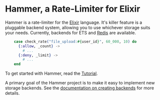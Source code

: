 # Hammer, a Rate-Limiter for Elixir

Hammer is a rate-limiter for the [Elixir](https://elixir-lang.org/) language. It's killer feature is a pluggable backend system, allowing you to use whichever storage suits your needs. Currently, backends for ETS and [Redis](https://github.com/ExHammer/hammer-backend-redis) are available.


```elixir
    case check_rate("file_upload:#{user_id}", 60_000, 10) do
      {:allow, _count} ->
        # ...
      {:deny, _limit} ->
        # ...
    end
```

To get started with Hammer, read the [Tutorial](/tutorial.html).

A primary goal of the Hammer project is to make it easy to implement new storage backends. See the [documentation on creating backends](/creatingbackends.html) for more details.
